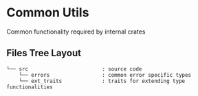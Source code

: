 # Common Utils

Common functionality required by internal crates

## Files Tree Layout

```text
└── src                        : source code
    └── errors                 : common error specific types
    └── ext_traits             : traits for extending type functionalities
```
